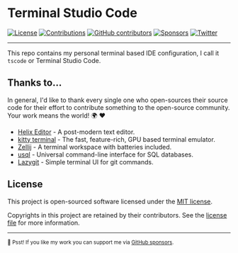 # Terminal Studio Code

[![License](https://img.shields.io/github/license/riipandi/twistail?style=flat-square)](https://github.com/riipandi/twistail/blob/main/LICENSE)
[![Contributions](https://img.shields.io/badge/Contributions-welcome-blue.svg?style=flat-square)](./CODE_OF_CONDUCT.md)
[![GitHub contributors](https://img.shields.io/github/contributors/riipandi/twistail?style=flat-square)](https://github.com/riipandi/twistail/graphs/contributors)
[![Sponsors](https://img.shields.io/static/v1?color=26B643&label=Sponsor&message=%E2%9D%A4&logo=GitHub&style=flat-square)](https://github.com/sponsors/riipandi)
[![Twitter](https://img.shields.io/twitter/follow/riipandi?style=social)](https://twitter.com/riipandi)

---

This repo contains my personal terminal based IDE configuration, I call it `tscode` or Terminal Studio Code.

## Thanks to...

In general, I'd like to thank every single one who open-sources their source code for their effort to contribute
something to the open-source community. Your work means the world! 🌍 ❤️

-   [Helix Editor](https://helix-editor.com) - A post-modern text editor.
-   [kitty terminal](https://sw.kovidgoyal.net/kitty) - The fast, feature-rich, GPU based terminal emulator.
-   [Zellij](https://zellij.dev) - A terminal workspace with batteries included.
-   [usql](https://github.com/xo/usql) - Universal command-line interface for SQL databases.
-   [Lazygit](https://github.com/xo/usql) - Simple terminal UI for git commands.

## License

This project is open-sourced software licensed under the [MIT license](https://aris.mit-license.org).

Copyrights in this project are retained by their contributors.
See the [license file](./LICENSE) for more information.

---

<sub>🤫 Psst! If you like my work you can support me via [GitHub sponsors](https://github.com/sponsors/riipandi).
